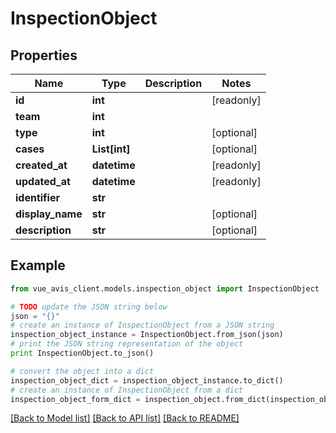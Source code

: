 # InspectionObject


## Properties

Name | Type | Description | Notes
------------ | ------------- | ------------- | -------------
**id** | **int** |  | [readonly] 
**team** | **int** |  | 
**type** | **int** |  | [optional] 
**cases** | **List[int]** |  | [optional] 
**created_at** | **datetime** |  | [readonly] 
**updated_at** | **datetime** |  | [readonly] 
**identifier** | **str** |  | 
**display_name** | **str** |  | [optional] 
**description** | **str** |  | [optional] 

## Example

```python
from vue_avis_client.models.inspection_object import InspectionObject

# TODO update the JSON string below
json = "{}"
# create an instance of InspectionObject from a JSON string
inspection_object_instance = InspectionObject.from_json(json)
# print the JSON string representation of the object
print InspectionObject.to_json()

# convert the object into a dict
inspection_object_dict = inspection_object_instance.to_dict()
# create an instance of InspectionObject from a dict
inspection_object_form_dict = inspection_object.from_dict(inspection_object_dict)
```
[[Back to Model list]](../README.md#documentation-for-models) [[Back to API list]](../README.md#documentation-for-api-endpoints) [[Back to README]](../README.md)


